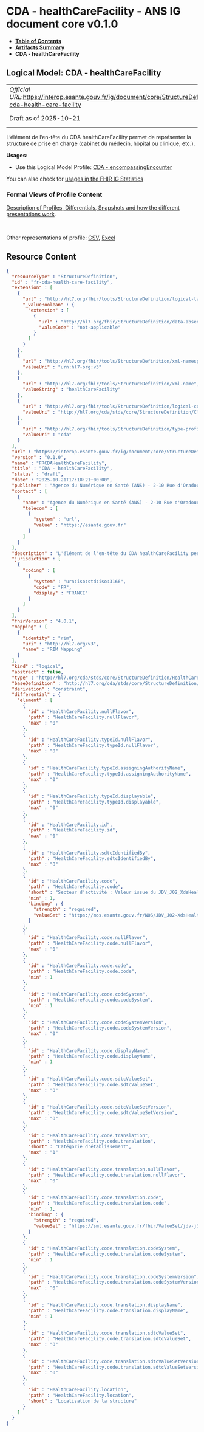 # CDA - healthCareFacility - ANS IG document core v0.1.0

* [**Table of Contents**](toc.md)
* [**Artifacts Summary**](artifacts.md)
* **CDA - healthCareFacility**

## Logical Model: CDA - healthCareFacility 

| | |
| :--- | :--- |
| *Official URL*:https://interop.esante.gouv.fr/ig/document/core/StructureDefinition/fr-cda-health-care-facility | *Version*:0.1.0 |
| Draft as of 2025-10-21 | *Computable Name*:FRCDAHealthCareFacility |

 
L’élément de l’en-tête du CDA healthCareFacility permet de représenter la structure de prise en charge (cabinet du médecin, hôpital ou clinique, etc.). 

**Usages:**

* Use this Logical Model Profile: [CDA - encompassingEncounter](StructureDefinition-fr-cda-encompassing-encounter.md)

You can also check for [usages in the FHIR IG Statistics](https://packages2.fhir.org/xig/ans.document.fr.core|current/StructureDefinition/fr-cda-health-care-facility)

### Formal Views of Profile Content

 [Description of Profiles, Differentials, Snapshots and how the different presentations work](http://build.fhir.org/ig/FHIR/ig-guidance/readingIgs.html#structure-definitions). 

 

Other representations of profile: [CSV](StructureDefinition-fr-cda-health-care-facility.csv), [Excel](StructureDefinition-fr-cda-health-care-facility.xlsx) 



## Resource Content

```json
{
  "resourceType" : "StructureDefinition",
  "id" : "fr-cda-health-care-facility",
  "extension" : [
    {
      "url" : "http://hl7.org/fhir/tools/StructureDefinition/logical-target",
      "_valueBoolean" : {
        "extension" : [
          {
            "url" : "http://hl7.org/fhir/StructureDefinition/data-absent-reason",
            "valueCode" : "not-applicable"
          }
        ]
      }
    },
    {
      "url" : "http://hl7.org/fhir/tools/StructureDefinition/xml-namespace",
      "valueUri" : "urn:hl7-org:v3"
    },
    {
      "url" : "http://hl7.org/fhir/tools/StructureDefinition/xml-name",
      "valueString" : "healthCareFacility"
    },
    {
      "url" : "http://hl7.org/fhir/tools/StructureDefinition/logical-container",
      "valueUri" : "http://hl7.org/cda/stds/core/StructureDefinition/ClinicalDocument"
    },
    {
      "url" : "http://hl7.org/fhir/tools/StructureDefinition/type-profile-style",
      "valueUri" : "cda"
    }
  ],
  "url" : "https://interop.esante.gouv.fr/ig/document/core/StructureDefinition/fr-cda-health-care-facility",
  "version" : "0.1.0",
  "name" : "FRCDAHealthCareFacility",
  "title" : "CDA - healthCareFacility",
  "status" : "draft",
  "date" : "2025-10-21T17:18:21+00:00",
  "publisher" : "Agence du Numérique en Santé (ANS) - 2-10 Rue d'Oradour-sur-Glane, 75015 Paris",
  "contact" : [
    {
      "name" : "Agence du Numérique en Santé (ANS) - 2-10 Rue d'Oradour-sur-Glane, 75015 Paris",
      "telecom" : [
        {
          "system" : "url",
          "value" : "https://esante.gouv.fr"
        }
      ]
    }
  ],
  "description" : "L'élément de l'en-tête du CDA healthCareFacility permet de représenter la structure de prise en charge (cabinet du médecin, hôpital ou clinique, etc.).",
  "jurisdiction" : [
    {
      "coding" : [
        {
          "system" : "urn:iso:std:iso:3166",
          "code" : "FR",
          "display" : "FRANCE"
        }
      ]
    }
  ],
  "fhirVersion" : "4.0.1",
  "mapping" : [
    {
      "identity" : "rim",
      "uri" : "http://hl7.org/v3",
      "name" : "RIM Mapping"
    }
  ],
  "kind" : "logical",
  "abstract" : false,
  "type" : "http://hl7.org/cda/stds/core/StructureDefinition/HealthCareFacility",
  "baseDefinition" : "http://hl7.org/cda/stds/core/StructureDefinition/HealthCareFacility",
  "derivation" : "constraint",
  "differential" : {
    "element" : [
      {
        "id" : "HealthCareFacility.nullFlavor",
        "path" : "HealthCareFacility.nullFlavor",
        "max" : "0"
      },
      {
        "id" : "HealthCareFacility.typeId.nullFlavor",
        "path" : "HealthCareFacility.typeId.nullFlavor",
        "max" : "0"
      },
      {
        "id" : "HealthCareFacility.typeId.assigningAuthorityName",
        "path" : "HealthCareFacility.typeId.assigningAuthorityName",
        "max" : "0"
      },
      {
        "id" : "HealthCareFacility.typeId.displayable",
        "path" : "HealthCareFacility.typeId.displayable",
        "max" : "0"
      },
      {
        "id" : "HealthCareFacility.id",
        "path" : "HealthCareFacility.id",
        "max" : "0"
      },
      {
        "id" : "HealthCareFacility.sdtcIdentifiedBy",
        "path" : "HealthCareFacility.sdtcIdentifiedBy",
        "max" : "0"
      },
      {
        "id" : "HealthCareFacility.code",
        "path" : "HealthCareFacility.code",
        "short" : "Secteur d'activité : Valeur issue du JDV_J02_XdsHealthcareFacilityTypeCode_CISIS (1.2.250.1.213.1.1.5.466).",
        "min" : 1,
        "binding" : {
          "strength" : "required",
          "valueSet" : "https://mos.esante.gouv.fr/NOS/JDV_J02-XdsHealthcareFacilityTypeCode-CISIS/FHIR/JDV-J02-XdsHealthcareFacilityTypeCode-CISIS"
        }
      },
      {
        "id" : "HealthCareFacility.code.nullFlavor",
        "path" : "HealthCareFacility.code.nullFlavor",
        "max" : "0"
      },
      {
        "id" : "HealthCareFacility.code.code",
        "path" : "HealthCareFacility.code.code",
        "min" : 1
      },
      {
        "id" : "HealthCareFacility.code.codeSystem",
        "path" : "HealthCareFacility.code.codeSystem",
        "min" : 1
      },
      {
        "id" : "HealthCareFacility.code.codeSystemVersion",
        "path" : "HealthCareFacility.code.codeSystemVersion",
        "max" : "0"
      },
      {
        "id" : "HealthCareFacility.code.displayName",
        "path" : "HealthCareFacility.code.displayName",
        "min" : 1
      },
      {
        "id" : "HealthCareFacility.code.sdtcValueSet",
        "path" : "HealthCareFacility.code.sdtcValueSet",
        "max" : "0"
      },
      {
        "id" : "HealthCareFacility.code.sdtcValueSetVersion",
        "path" : "HealthCareFacility.code.sdtcValueSetVersion",
        "max" : "0"
      },
      {
        "id" : "HealthCareFacility.code.translation",
        "path" : "HealthCareFacility.code.translation",
        "short" : "Catégorie d'établissement",
        "max" : "1"
      },
      {
        "id" : "HealthCareFacility.code.translation.nullFlavor",
        "path" : "HealthCareFacility.code.translation.nullFlavor",
        "max" : "0"
      },
      {
        "id" : "HealthCareFacility.code.translation.code",
        "path" : "HealthCareFacility.code.translation.code",
        "min" : 1,
        "binding" : {
          "strength" : "required",
          "valueSet" : "https://smt.esante.gouv.fr/fhir/ValueSet/jdv-j368-categorie-etablissement-cisis"
        }
      },
      {
        "id" : "HealthCareFacility.code.translation.codeSystem",
        "path" : "HealthCareFacility.code.translation.codeSystem",
        "min" : 1
      },
      {
        "id" : "HealthCareFacility.code.translation.codeSystemVersion",
        "path" : "HealthCareFacility.code.translation.codeSystemVersion",
        "max" : "0"
      },
      {
        "id" : "HealthCareFacility.code.translation.displayName",
        "path" : "HealthCareFacility.code.translation.displayName",
        "min" : 1
      },
      {
        "id" : "HealthCareFacility.code.translation.sdtcValueSet",
        "path" : "HealthCareFacility.code.translation.sdtcValueSet",
        "max" : "0"
      },
      {
        "id" : "HealthCareFacility.code.translation.sdtcValueSetVersion",
        "path" : "HealthCareFacility.code.translation.sdtcValueSetVersion",
        "max" : "0"
      },
      {
        "id" : "HealthCareFacility.location",
        "path" : "HealthCareFacility.location",
        "short" : "Localisation de la structure"
      }
    ]
  }
}

```

